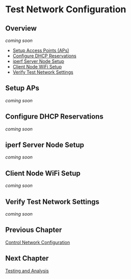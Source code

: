 # Test Network Configuration
## Overview
_coming soon_

* [Setup Access Points (APs)](https://github.com/UCaNLabUMB/Testbed_Controller/blob/main/Documentation/Config_Test_Net.md#setup-aps)
* [Configure DHCP Reservations](https://github.com/UCaNLabUMB/Testbed_Controller/blob/main/Documentation/Config_Test_Net.md#configure-dhcp-reservations)
* [iperf Server Node Setup](https://github.com/UCaNLabUMB/Testbed_Controller/blob/main/Documentation/Config_Test_Net.md#iperf-server-node-setup)
* [Client Node WiFi Setup](https://github.com/UCaNLabUMB/Testbed_Controller/blob/main/Documentation/Config_Test_Net.md#client-node-wifi-setup)
* [Verify Test Network Settings](https://github.com/UCaNLabUMB/Testbed_Controller/blob/main/Documentation/Config_Test_Net.md#verify-test-network-settings)


## Setup APs
_coming soon_


## Configure DHCP Reservations
_coming soon_


## iperf Server Node Setup
_coming soon_


## Client Node WiFi Setup
_coming soon_


## Verify Test Network Settings
_coming soon_


## Previous Chapter
[Control Network Configuration](https://github.com/UCaNLabUMB/Testbed_Controller/blob/main/Documentation/Config_Control_Net.md)

## Next Chapter
[Testing and Analysis](https://github.com/UCaNLabUMB/Testbed_Controller/blob/main/Documentation/Testing.md)